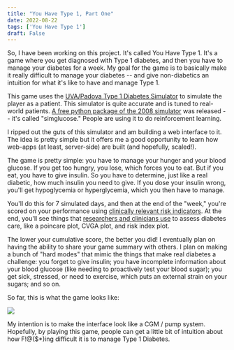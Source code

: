 ```yaml
---
title: "You Have Type 1, Part One"
date: 2022-08-22
tags: ['You Have Type 1']
draft: False
---
```

So, I have been working on this project. It's called You Have Type 1. It's a game where you get diagnosed with Type 1 diabetes, and then you have to manage your diabetes for a week. My goal for the game is to basically make it really difficult to manage your diabetes -- and give non-diabetics an intuition for what it's like to have and manage Type 1.

This game uses the [UVA/Padova Type 1 Diabetes Simulator](https://www.ncbi.nlm.nih.gov/pmc/articles/PMC4454102/) to simulate the player as a patient. This simulator is quite accurate and is tuned to real-world patients. [A free python package of the 2008 simulator](https://github.com/jxx123/simglucose) was released -- it's called "simglucose." People are using it to do reinforcement learning.

I ripped out the guts of this simulator and am building a web interface to it. The idea is pretty simple but it offers me a good opportunity to learn how web-apps (at least, server-side) are built (and hopefully, scaled!). 

The game is pretty simple: you have to manage your hunger and your blood glucose. If you get too hungry, you lose, which forces you to eat. But if you eat, you have to give insulin. So you have to determine, just like a real diabetic, how much insulin you need to give. If you dose your insulin wrong, you'll get hypoglycemia or hyperglycemia, which you then have to manage.

You'll do this for 7 simulated days, and then at the end of the "week," you're scored on your performance using [clinically relevant risk indicators](https://www.tandfonline.com/doi/abs/10.1080/10273660008833060). At the end, you'll see things that [researchers and clinicians use](https://ieeexplore.ieee.org/abstract/document/5342789?casa_token=1A0tgm_JuC4AAAAA:bqSyU6bgGe90Nrif02eCBIJ-czEO2d_0TTMwH4aUDHFplzpkAMpQ6zPW05dmU02wNVPYtvZG0u0) to assess diabetes care, like a poincare plot, CVGA plot, and risk index plot.

The lower your cumulative score, the better you did! I eventually plan on having the ability to share your game summary with others. I plan on making a bunch of "hard modes" that mimic the things that make real diabetes a challenge: you forget to give insulin; you have incomplete information about your blood glucose (like needing to proactively test your blood sugar); you get sick, stressed, or need to exercise, which puts an external strain on your sugars; and so on. 

So far, this is what the game looks like:

<img class="pct70 centered" src="/img/t1d_img/t1d-game-1.png">

My intention is to make the interface look like a CGM / pump system. Hopefully, by playing this game, people can get a little bit of intuition about how F!@($*)ing difficult it is to manage Type 1 Diabetes.